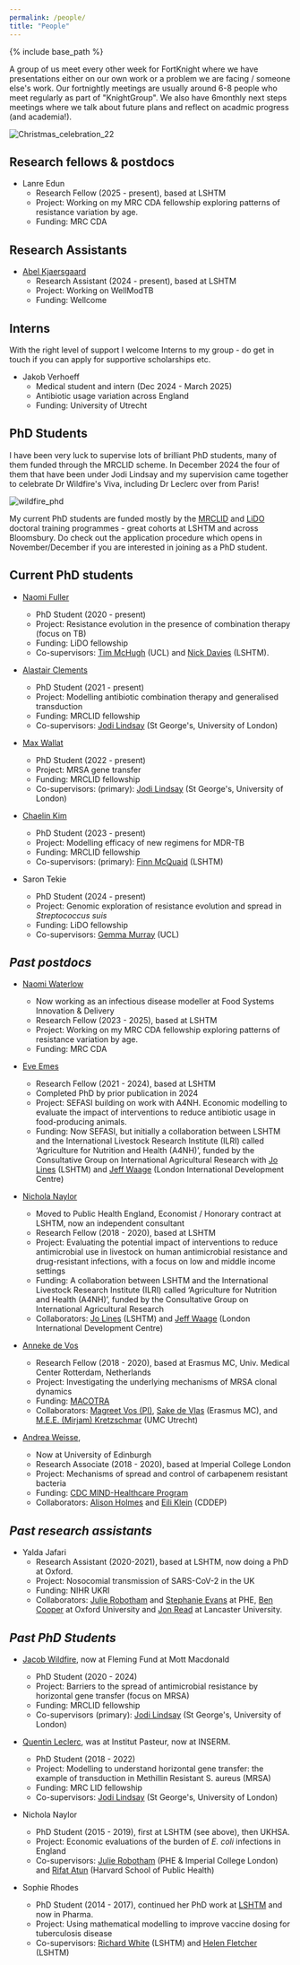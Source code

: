 ```yaml
---
permalink: /people/
title: "People"
---
```


{% include base_path %}

A group of us meet every other week for FortKnight where we have presentations either on our own work or a problem we are facing / someone else's work. Our fortnightly meetings are usually around 6-8 people who meet regularly as part of "KnightGroup". We also have 6monthly next steps meetings where we talk about future plans and reflect on acadmic progress (and academia!). 

![Christmas_celebration_22](/images/22_christmas.jpeg)

## Research fellows & postdocs

* Lanre Edun
    * Research Fellow (2025 - present), based at LSHTM
    * Project: Working on my MRC CDA fellowship exploring patterns of resistance variation by age. 
    * Funding: MRC CDA
 
## Research Assistants

* [Abel Kjaersgaard](https://www.lshtm.ac.uk/aboutus/people/kjaersgaard.abel)
    * Research Assistant (2024 - present), based at LSHTM
    * Project: Working on WellModTB 
    * Funding: Wellcome

## Interns 
With the right level of support I welcome Interns to my group - do get in touch if you can apply for supportive scholarships etc.

* Jakob Verhoeff
     * Medical student and intern (Dec 2024 - March 2025)
     * Antibiotic usage variation across England
     * Funding: University of Utrecht
    
## PhD Students

I have been very luck to supervise lots of brilliant PhD students, many of them funded through the MRCLID scheme. In December 2024 the four of them that have been under Jodi Lindsay and my supervision came together to celebrate Dr Wildfire's Viva, including Dr Leclerc over from Paris! 

![wildfire_phd](/images/mrclid_PhD.jpeg)

My current PhD students are funded mostly by the [MRCLID](https://mrc-lid.lshtm.ac.uk/) and [LiDO](https://www.lido-dtp.ac.uk/) doctoral training programmes - great cohorts at LSHTM and across Bloomsbury. Do check out the application procedure which opens in November/December if you are interested in joining as a PhD student. 

## Current PhD students
  
* [Naomi Fuller](https://www.lshtm.ac.uk/aboutus/people/fuller.naomi)
    * PhD Student (2020 - present) 
    * Project: Resistance evolution in the presence of combination therapy (focus on TB)
    * Funding: LiDO fellowship
    * Co-supervisors: [Tim McHugh](https://www.ucl.ac.uk/tb/people/professor-tim-mchugh) (UCL) and [Nick Davies](https://www.lshtm.ac.uk/aboutus/people/davies.nicholas) (LSHTM). 

* [Alastair Clements](https://www.lshtm.ac.uk/aboutus/people/clements.alastair)
    * PhD Student (2021 - present) 
    * Project: Modelling antibiotic combination therapy and generalised transduction  
    * Funding: MRCLID fellowship
    * Co-supervisors: [Jodi Lindsay](https://www.sgul.ac.uk/research-profiles-a-z/jodi-lindsay) (St George's, University of London)

 * [Max Wallat](https://www.linkedin.com/in/maximilian-wallat-406789224/?originalSubdomain=uk)
    * PhD Student (2022 - present) 
    * Project: MRSA gene transfer
    * Funding: MRCLID fellowship
    * Co-supervisors: (primary): [Jodi Lindsay](https://www.sgul.ac.uk/research-profiles-a-z/jodi-lindsay) (St George's, University of London)
  
 * [Chaelin Kim](https://www.lshtm.ac.uk/aboutus/people/kim.chaelin)
    * PhD Student (2023 - present) 
    * Project: Modelling efficacy of new regimens for MDR-TB
    * Funding: MRCLID fellowship
    * Co-supervisors: (primary): [Finn McQuaid](https://www.lshtm.ac.uk/aboutus/people/mcquaid.finn) (LSHTM)

* Saron Tekie
    * PhD Student (2024 - present) 
    * Project: Genomic exploration of resistance evolution and spread in *Streptococcus suis*
    * Funding: LiDO fellowship
    * Co-supervisors: [Gemma Murray](https://sites.google.com/view/gemmamurray) (UCL)

## *Past postdocs*

* [Naomi Waterlow](https://www.lshtm.ac.uk/aboutus/people/waterlow.naomi)
    * Now working as an infectious disease modeller at Food Systems Innovation & Delivery
    * Research Fellow (2023 - 2025), based at LSHTM
    * Project: Working on my MRC CDA fellowship exploring patterns of resistance variation by age. 
    * Funding: MRC CDA

* [Eve Emes](https://www.lshtm.ac.uk/aboutus/people/emes.eve)
    * Research Fellow (2021 - 2024), based at LSHTM
    * Completed PhD by prior publication in 2024
    * Project: SEFASI building on work with A4NH. Economic modelling to evaluate the impact of interventions to reduce antibiotic usage in food-producing animals. 
    * Funding: Now SEFASI, but initially a collaboration between LSHTM and the International Livestock Research Institute (ILRI) called ‘Agriculture for Nutrition and Health (A4NH)’, funded by the Consultative Group on International Agricultural Research with [Jo Lines](https://www.lshtm.ac.uk/aboutus/people/lines.jo) (LSHTM) and [Jeff Waage](https://www.soas.ac.uk/staff/staff58054.php) (London International Development Centre) 

* [Nichola Naylor](https://www.lshtm.ac.uk/aboutus/people/naylor.nichola)
    * Moved to Public Health England, Economist / Honorary contract at LSHTM, now an independent consultant
    * Research Fellow (2018 - 2020), based at LSHTM 
    * Project: Evaluating the potential impact of interventions to reduce antimicrobial use in livestock on human antimicrobial resistance and drug-resistant infections, with a focus on low and middle income settings
    * Funding: A collaboration between LSHTM and the International Livestock Research Institute (ILRI) called ‘Agriculture for Nutrition and Health (A4NH)’, funded by the Consultative Group on International Agricultural Research
    * Collaborators: [Jo Lines](https://www.lshtm.ac.uk/aboutus/people/lines.jo) (LSHTM) and [Jeff Waage](https://www.soas.ac.uk/staff/staff58054.php) (London International Development Centre) 

* [Anneke de Vos](https://www.researchgate.net/profile/Anneke_De_Vos2)
    * Research Fellow (2018 - 2020), based at Erasmus MC, Univ. Medical Center Rotterdam, Netherlands
    * Project: Investigating the underlying mechanisms of MRSA clonal dynamics
    * Funding: [MACOTRA](https://www.jpiamr.eu/supportedprojects/third-joint-callresult/)
    * Collaborators: [Magreet Vos (PI)](http://www.safety-and-security.nl/people/profdr-margreet-vos), [Sake de Vlas](https://scholar.google.com/citations?user=MeqoQ4QAAAAJ&hl=en) (Erasmus MC),  and [M.E.E. (Mirjam) Kretzschmar](https://www.umcutrecht.nl/en/Research/Researchers/Kretzschmar-Mirjam-MEE) (UMC Utrecht) 
    
 * [Andrea Weisse](https://www.research.ed.ac.uk/en/persons/andrea-weisse), 
    * Now at University of Edinburgh 
    * Research Associate (2018 - 2020), based at Imperial College London
    * Project: Mechanisms of spread and control of carbapenem resistant bacteria
    * Funding: [CDC MIND-Healthcare Program](https://www.cdc.gov/hai/research/MIND-Healthcare.html)
    * Collaborators: [Alison Holmes](https://www.imperial.ac.uk/people/alison.holmes) and [Eili Klein](https://cddep.org/profile/eili-klein/) (CDDEP)

## *Past research assistants*
* Yalda Jafari 
    * Research Assistant (2020-2021), based at LSHTM, now doing a PhD at Oxford.
    * Project: Nosocomial transmission of SARS-CoV-2 in the UK 
    * Funding: NIHR UKRI
    * Collaborators: [Julie Robotham](http://www.imperial.ac.uk/people/j.robotham) and [Stephanie Evans](https://www.linkedin.com/in/stephanie-evans-98126a5a/?originalSubdomain=uk) at PHE, [Ben Cooper](https://www.ndm.ox.ac.uk/team/ben-cooper) at Oxford University and [Jon Read](https://www.lancaster.ac.uk/people-profiles/jonathan-read) at Lancaster University. 


## *Past PhD Students*

* [Jacob Wildfire](https://www.lshtm.ac.uk/aboutus/people/wildfire.jacob), now at Fleming Fund at Mott Macdonald
    * PhD Student (2020 - 2024) 
    * Project: Barriers to the spread of antimicrobial resistance by horizontal gene transfer (focus on MRSA)
    * Funding: MRCLID fellowship
    * Co-supervisors (primary): [Jodi Lindsay](https://www.sgul.ac.uk/research-profiles-a-z/jodi-lindsay) (St George's, University of London)

* [Quentin Leclerc](https://qleclerc.netlify.com/#about), was at Institut Pasteur, now at INSERM.
    * PhD Student (2018 - 2022) 
    * Project: Modelling to understand horizontal gene transfer: the example of transduction in Methillin Resistant S. aureus (MRSA) 
    * Funding: MRC LID fellowship
    * Co-supervisors: [Jodi Lindsay](https://www.sgul.ac.uk/research-profiles-a-z/jodi-lindsay) (St George's, University of London)

* Nichola Naylor
    * PhD Student (2015 - 2019), first at LSHTM (see above), then UKHSA.
    * Project: Economic evaluations of the burden of *E. coli* infections in England
    * Co-supervisors: [Julie Robotham](http://www.imperial.ac.uk/people/j.robotham) (PHE & Imperial College London) and [Rifat Atun](https://www.hsph.harvard.edu/rifat-atun/) (Harvard School of Public Health) 

* Sophie Rhodes
    * PhD Student (2014 - 2017), continued her PhD work at [LSHTM](https://www.lshtm.ac.uk/aboutus/people/rhodes.sophie) and now in Pharma.
    * Project: Using mathematical modelling to improve vaccine dosing for tuberculosis disease
    * Co-supervisors: [Richard White](https://www.lshtm.ac.uk/aboutus/people/white.richard) (LSHTM) and [Helen Fletcher](https://www.lshtm.ac.uk/aboutus/people/fletcher.helen) (LSHTM) 
